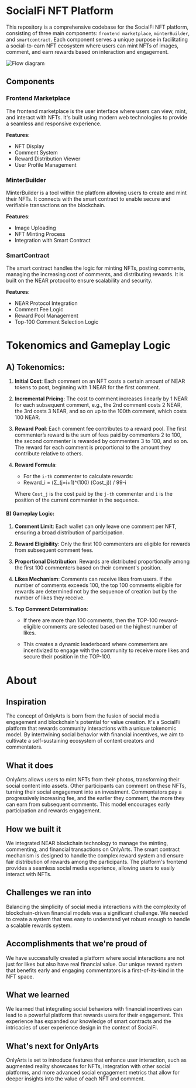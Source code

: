 # SocialFi NFT Platform

This repository is a comprehensive codebase for the SocialFi NFT platform, consisting of three main components: `frontend marketplace`, `minterBuilder`, and `smartcontract`. Each component serves a unique purpose in facilitating a social-to-earn NFT ecosystem where users can mint NFTs of images, comment, and earn rewards based on interaction and engagement.

![Flow diagram](https://planttext.com/api/plantuml/png/BKzB2i8m4Dtd5BDi5qBTDWf2LN2ZHTe3X6IAmIHJabJnzawZkvdtuxr3oYhcnJjH3j6E2IDu6tA2wtcGVs2cn80cxp5aAUm4LVTxOBU7RTFKa1yOeFfWgWL0UmawOk4rM-KAZRDH6U6ERnKDz4Ikm9roUd4hOuEnBsiMvI0MaHJe4a8Lg6Hsj72UiqzCnNd4Z96h8WotViCbMCyHasXFmG1D7CW2fREb87aVpUB0WdNi5m00)
## Components

### Frontend Marketplace

The frontend marketplace is the user interface where users can view, mint, and interact with NFTs. It's built using modern web technologies to provide a seamless and responsive experience.

**Features**:
- NFT Display
- Comment System
- Reward Distribution Viewer
- User Profile Management

### MinterBuilder

MinterBuilder is a tool within the platform allowing users to create and mint their NFTs. It connects with the smart contract to enable secure and verifiable transactions on the blockchain.

**Features**:
- Image Uploading
- NFT Minting Process
- Integration with Smart Contract

### SmartContract

The smart contract handles the logic for minting NFTs, posting comments, managing the increasing cost of comments, and distributing rewards. It is built on the NEAR protocol to ensure scalability and security.

**Features**:
- NEAR Protocol Integration
- Comment Fee Logic
- Reward Pool Management
- Top-100 Comment Selection Logic

# Tokenomics and Gameplay Logic

## A) Tokenomics:

1. **Initial Cost**: Each comment on an NFT costs a certain amount of NEAR tokens to post, beginning with 1 NEAR for the first comment.
   
2. **Incremental Pricing**: The cost to comment increases linearly by 1 NEAR for each subsequent comment, e.g., the 2nd comment costs 2 NEAR, the 3rd costs 3 NEAR, and so on up to the 100th comment, which costs 100 NEAR.

3. **Reward Pool**: Each comment fee contributes to a reward pool. The first commenter’s reward is the sum of fees paid by commenters 2 to 100, the second commenter is rewarded by commenters 3 to 100, and so on. The reward for each comment is proportional to the amount they contribute relative to others.

4. **Reward Formula**:
   
   - For the `i-th` commenter to calculate rewards: 
   - Reward_i = (Σ_(j=i+1)^(100) (Cost_j)) / 99-i
   
   Where `Cost_j` is the cost paid by the `j-th` commenter and `i` is the position of the current commenter in the sequence.

#### B) Gameplay Logic:

1. **Comment Limit**: Each wallet can only leave one comment per NFT, ensuring a broad distribution of participation.

2. **Reward Eligibility**: Only the first 100 commenters are eligible for rewards from subsequent comment fees.

3. **Proportional Distribution**: Rewards are distributed proportionally among the first 100 commenters based on their comment's position.

4. **Likes Mechanism**: Comments can receive likes from users. If the number of comments exceeds 100, the top 100 comments eligible for rewards are determined not by the sequence of creation but by the number of likes they receive.

5. **Top Comment Determination**:

   - If there are more than 100 comments, then the TOP-100 reward-eligible comments are selected based on the highest number of likes.
   
   - This creates a dynamic leaderboard where commenters are incentivized to engage with the community to receive more likes and secure their position in the TOP-100.

# About

## Inspiration

The concept of OnlyArts is born from the fusion of social media engagement and blockchain's potential for value creation. It's a SocialFi platform that rewards community interactions with a unique tokenomic model. By intertwining social behavior with financial incentives, we aim to cultivate a self-sustaining ecosystem of content creators and commentators.

## What it does

OnlyArts allows users to mint NFTs from their photos, transforming their social content into assets. Other participants can comment on these NFTs, turning their social engagement into an investment. Commentators pay a progressively increasing fee, and the earlier they comment, the more they can earn from subsequent comments. This model encourages early participation and rewards engagement.

## How we built it

We integrated NEAR blockchain technology to manage the minting, commenting, and financial transactions on OnlyArts. The smart contract mechanism is designed to handle the complex reward system and ensure fair distribution of rewards among the participants. The platform's frontend provides a seamless social media experience, allowing users to easily interact with NFTs.

## Challenges we ran into

Balancing the simplicity of social media interactions with the complexity of blockchain-driven financial models was a significant challenge. We needed to create a system that was easy to understand yet robust enough to handle a scalable rewards system.

## Accomplishments that we're proud of

We have successfully created a platform where social interactions are not just for likes but also have real financial value. Our unique reward system that benefits early and engaging commentators is a first-of-its-kind in the NFT space.

## What we learned

We learned that integrating social behaviors with financial incentives can lead to a powerful platform that rewards users for their engagement. This experience has expanded our knowledge of smart contracts and the intricacies of user experience design in the context of SocialFi.

## What's next for OnlyArts

OnlyArts is set to introduce features that enhance user interaction, such as augmented reality showcases for NFTs, integration with other social platforms, and more advanced social engagement metrics that allow for deeper insights into the value of each NFT and comment.
